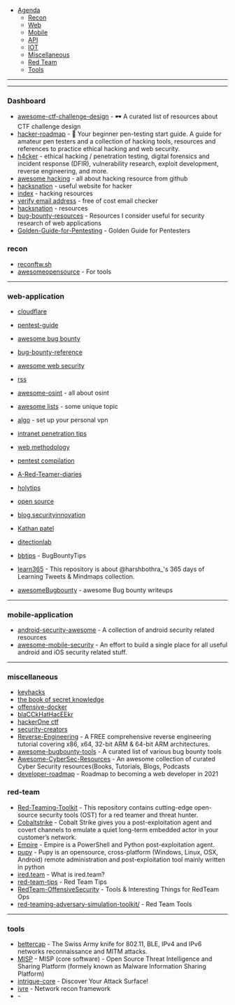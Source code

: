 

- [Agenda]()
  - [Recon](#recon)
  - [Web](#web-application)
  - [Mobile](#mobile-application)
  - [API](#api)
  - [IOT](#iot)
  - [Miscellaneous](#miscellaneous)
  - [Red Team](#red-team)
  - [Tools](#tools)




















-------
------

### Dashboard

- [awesome-ctf-challenge-design](https://github.com/kareniel/awesome-ctf-challenge-design) - 🕶 A curated list of resources about CTF challenge design
- [hacker-roadmap](https://github.com/sundowndev/hacker-roadmap) - 📌 Your beginner pen-testing start guide. A guide for amateur pen testers and a collection of hacking tools, resources and references to practice ethical hacking and web security.
- [h4cker](https://github.com/The-Art-of-Hacking/h4cker) - ethical hacking / penetration testing, digital forensics and incident response (DFIR), vulnerability research, exploit development, reverse engineering, and more. 
- [awesome hacking](https://github.com/Hack-with-Github/Awesome-Hacking) - all about hacking resource from github
- [hacksnation](https://hacksnation.com/d/248-useful-websites-for-pentesters-hackers) - useful website for hacker
- [index](http://index-of.es/) - hacking resources
- [verify email address](https://www.verifyemailaddress.org/) - free of cost email checker
- [hacksnation](https://hacksnation.com/d/319-cyber-security-pentesting-challenges-resources) - resources
- [bug-bounty-resources](https://github.com/SmitherSec/bug-bounty-resources) - Resources I consider useful for security research of web applications
- [Golden-Guide-for-Pentesting](https://github.com/0xCGonzalo/Golden-Guide-for-Pentesting) - Golden Guide for Pentesters



### recon
- [reconftw.sh](https://github.com/six2dez/reconftw/blob/main/reconftw.sh)
- [awesomeopensource](https://awesomeopensource.com/) - For tools




















-----

### web-application
   - [cloudflare](https://www.cloudflare.com/learning/)
   - [pentest-guide](https://github.com/Voorivex/pentest-guide)
   - [awesome bug bounty](https://github.com/djadmin/awesome-bug-bounty)
   - [bug-bounty-reference](https://github.com/ngalongc/bug-bounty-reference)
   - [awesome web security](https://github.com/qazbnm456/awesome-web-security)
   - [rss](https://github.com/zer0yu/CyberSecurityRSS)
  
   - [awesome-osint](https://github.com/jivoi/awesome-osint) - all about osint
   - [awesome lists](https://awesomelists.top/) - some unique topic
   - [algo](https://github.com/trailofbits/algo) - set up your personal vpn
   - [intranet penetration tips](https://github.com/Ridter/Intranet_Penetration_Tips)
   - [web methodology](https://github.com/tprynn/web-methodology/wiki)
   - [pentest compilation](https://github.com/adon90/pentest_compilation)
   - [A-Red-Teamer-diaries](https://github.com/ihebski/A-Red-Teamer-diaries)
   - [holytips](https://github.com/HolyBugx/HolyTips)
   - [open source](https://hakluke.medium.com/how-to-achieve-enterprise-grade-attack-surface-monitoring-with-open-source-software-abebb2dccc16)
   - [blog.securityinnovation](https://blog.securityinnovation.com/)
   - [Kathan patel](https://github.com/KathanP19/HowToHunt)
   - [ditectionlab](https://github.com/clong/DetectionLab)
   - [bbtips](https://github.com/punishell/bbtips) - BugBountyTips 
   - [learn365](https://github.com/harsh-bothra/learn365) - This repository is about @harshbothra_'s 365 days of Learning Tweets & Mindmaps collection.
   - [awesomeBugbounty](https://github.com/bot8080/awesomeBugbounty) - awesome Bug bounty writeups


----

### mobile-application

- [android-security-awesome](https://github.com/ashishb/android-security-awesome) - A collection of android security related resources
- [awesome-mobile-security](https://github.com/vaib25vicky/awesome-mobile-security) - An effort to build a single place for all useful android and iOS security related stuff.





















----



### miscellaneous
  - [keyhacks](https://github.com/streaak/keyhacks)
  - [the book of secret knowledge](https://github.com/trimstray/the-book-of-secret-knowledge/)
  - [offensive-docker](https://github.com/aaaguirrep/offensive-docker)
  - [blaCCkHatHacEEkr](https://github.com/blaCCkHatHacEEkr)
  - [hackerOne ctf](https://github.com/testerting/hacker101-ctf)
  - [security-creators](https://github.com/ZetaTwo/security-creators)
  - [Reverse-Engineering](https://github.com/mytechnotalent/Reverse-Engineering) - A FREE comprehensive reverse engineering tutorial covering x86, x64, 32-bit ARM & 64-bit ARM architectures.
  - [awesome-bugbounty-tools](https://github.com/vavkamil/awesome-bugbounty-tools) - A curated list of various bug bounty tools  
  - [Awesome-CyberSec-Resources](https://github.com/theepiccode/Awesome-CyberSec-Resources) - An awesome collection of curated Cyber Security resources(Books, Tutorials, Blogs, Podcasts
  - [developer-roadmap](https://github.com/kamranahmedse/developer-roadmap) - Roadmap to becoming a web developer in 2021
  
 












### red-team 

- [Red-Teaming-Toolkit](https://github.com/infosecn1nja/Red-Teaming-Toolkit) - This repository contains cutting-edge open-source security tools (OST) for a red teamer and threat hunter. 
- [Cobaltstrike](https://cobaltstrike.com/) - Cobalt Strike gives you a post-exploitation agent and covert channels to emulate a quiet long-term embedded actor in your customer’s network.
- [Empire](https://github.com/EmpireProject/Empire) - Empire is a PowerShell and Python post-exploitation agent. 
- [pupy](https://github.com/n1nj4sec/pupy) - Pupy is an opensource, cross-platform (Windows, Linux, OSX, Android) remote administration and post-exploitation tool mainly written in python 
- [ired.team](https://www.ired.team/) - What is ired.team?
- [red-team-tips](https://www.vincentyiu.com/red-team-tips) - Red Team Tips
- [RedTeam-OffensiveSecurity](https://github.com/bigb0sss/RedTeam-OffensiveSecurity) - Tools & Interesting Things for RedTeam Ops
- [red-teaming-adversary-simulation-toolkit/](https://cyberarch.eu/red-teaming-adversary-simulation-toolkit/) - Red Team Tools

















------


### tools

- [bettercap](https://github.com/bettercap/bettercap) - The Swiss Army knife for 802.11, BLE, IPv4 and IPv6 networks reconnaissance and MITM attacks. 
- [MISP](https://github.com/MISP/MISP) - MISP (core software) - Open Source Threat Intelligence and Sharing Platform (formely known as Malware Information Sharing Platform) 
- [intrigue-core](https://github.com/intrigueio/intrigue-core) - Discover Your Attack Surface! 
- [ivre](https://github.com/ivre/ivre) - Network recon framework
- []() -


